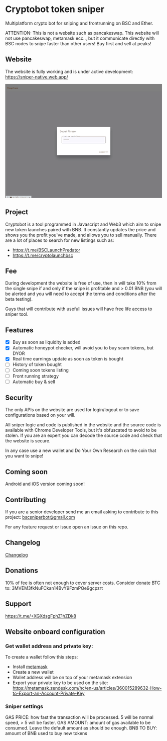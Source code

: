 # Cryptobot token sniper

Multiplatform crypto bot for sniping and frontrunning on BSC and Ether.

ATTENTION: This is not a website such as pancakeswap. This website will not use pancakeswap, metamask ecc.., but it communicate directly with BSC nodes to snipe faster than other users! Buy first and sell at peaks!

## Website

The website is fully working and is under active development: https://sniper-native.web.app/

![Alt Text](https://github.com/blocksolution/cryptobot/blob/main/gui.gif)

## Project

Cryptobot is a tool programmed in Javascript and Web3 which aim to snipe new token launches paired with BNB. It constantly updates the price and shows you the profit you've made, and allows you to sell manually. 
There are a lot of places to search for new listings such as:

 - https://t.me/BSCLaunchPredator
 - https://t.me/cryptolaunchbsc

## Fee

During development the website is free of use, then in will take 10% from the single snipe if and only if the snipe is profitable and > 0.01 BNB (you will be alerted and you will need to accept the terms and conditions after the beta testing).

Guys that will contribute with usefull issues will have free life access to sniper tool.

## Features

- [x] Buy as soon as liquidity is added
- [x] Automatic honeypot checker, will avoid you to buy scam tokens, but DYOR
- [x] Real time earnings update as soon as token is bought
- [ ] History of token bought
- [ ] Coming soon tokens listing
- [ ] Front running strategy
- [ ] Automatic buy & sell

## Security

The only APIs on the website are used for login/logout or to save configurations based on your will.

All sniper logic and code is published in the website and the source code is available with Chrome Developer Tools, but it's obfuscated to avoid to be stolen. If you are an expert you can decode the source code and check that the website is secure.

In any case use a new wallet and Do Your Own Research on the coin that you want to snipe!

## Coming soon

Android and iOS version coming soon!

## Contributing

If you are a senior developer send me an email asking to contribute to this project: bscsniperbot@gmail.com

For any feature request or issue open an issue on this repo.

## Changelog

[Changelog](https://github.com/blocksolution/cryptobot/blob/main/CHANGELOG.md)

## Donations

10% of fee is often not enough to cover server costs. Consider donate BTC to: 3MVEM3fkNuFCkan14BvY9FzmPQe9gcpzrt

## Support

https://t.me/+XGXdsgFphZ1hZDk8

## Website onboard configuration

### Get wallet address and private key:

To create a wallet follow this steps:

 - Install [metamask](https://metamask.io/download)
 - Create a new wallet
 - Wallet address will be on top of your metamask extension
 - Export your private key to be used on the site: https://metamask.zendesk.com/hc/en-us/articles/360015289632-How-to-Export-an-Account-Private-Key

### Sniper settings

GAS PRICE: how fast the transaction will be processed. 5 will be normal speed, > 5 will be faster.
GAS AMOUNT: amount of gas available to be consumed. Leave the default amount as should be enough.
BNB TO BUY: amount of BNB used to buy new tokens
